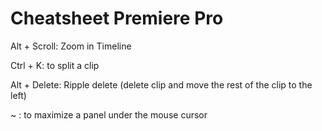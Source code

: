 # Cheatsheet Premiere Pro

Alt + Scroll: Zoom in Timeline

Ctrl + K: to split a clip

Alt + Delete: Ripple delete (delete clip and move the rest of the clip to the left)

~ : to maximize a panel under the mouse cursor